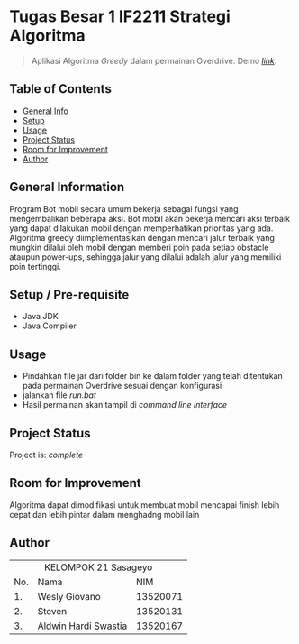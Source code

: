 # Tugas Besar 1 IF2211 Strategi Algoritma
> Aplikasi Algoritma _Greedy_ dalam permainan Overdrive.
> Demo [_link_](https://www.example.com). 

## Table of Contents
* [General Info](#general-information)
* [Setup](#setup)
* [Usage](#usage)
* [Project Status](#project-status)
* [Room for Improvement](#room-for-improvement)
* [Author](#author)


## General Information
Program Bot mobil secara umum bekerja sebagai fungsi yang mengembalikan beberapa aksi. Bot mobil akan bekerja mencari aksi terbaik yang dapat dilakukan mobil dengan memperhatikan prioritas yang ada. Algoritma greedy diimplementasikan dengan mencari jalur terbaik yang mungkin dilalui oleh mobil dengan memberi poin pada setiap obstacle ataupun power-ups, sehingga jalur yang dilalui adalah jalur yang memiliki poin tertinggi.


## Setup / Pre-requisite
- Java JDK
- Java Compiler


## Usage
- Pindahkan file jar dari folder bin ke dalam folder yang telah ditentukan pada permainan Overdrive sesuai dengan konfigurasi
- jalankan file _run.bat_
- Hasil permainan akan tampil di _command line interface_


## Project Status
Project is: _complete_ 


## Room for Improvement
Algoritma dapat dimodifikasi untuk membuat mobil mencapai finish lebih cepat dan lebih pintar dalam menghadng mobil lain


## Author
<table>
<tr><td colspan=3 align="center">KELOMPOK 21 Sasageyo</td></tr>
<tr><td>No.</td><td>Nama</td><td>NIM</td></tr>
<tr><td>1.</td><td>Wesly Giovano</td><td>13520071</td></tr>
<tr><td>2.</td><td>Steven</td><td>13520131</td></tr>
<tr><td>3.</td><td>Aldwin Hardi Swastia</td><td>13520167</td></tr>
</table>
